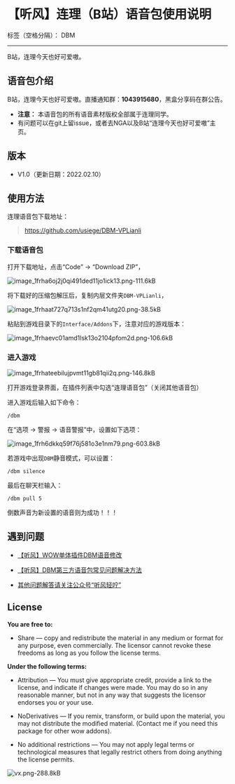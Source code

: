 ﻿# 【听风】连理（B站）语音包使用说明

标签（空格分隔）： DBM

---

B站，连理今天也好可爱嗷。

## 语音包介绍

B站，连理今天也好可爱嗷。直播通知群：**1043915680**，黑盒分享码在群公告。

- **注意：** 本语音包的所有语音素材版权全部属于连理同学。
- 有问题可以在git上留issue，或者去NGA以及B站“连理今天也好可爱嗷”主页。

## 版本

- V1.0（更新日期：2022.02.10）

## 使用方法

连理语音包下载地址：

> https://github.com/usiege/DBM-VPLianli

### 下载语音包

打开下载地址，点击“Code” -> “Download ZIP”，

![image_1frha6oj2j0qi491ded11jo1ick13.png-111.6kB][1]

将下载好的压缩包解压后，复制内层文件夹`DBM-VPLianli`，

![image_1frhaat727q713s1nf2qm41utg20.png-38.5kB][2]

粘贴到游戏目录下的`Interface/Addons`下，注意对应的游戏版本：

![image_1frhaevc01amd1lsk13o2104pfom2d.png-106.6kB][3]

### 进入游戏

![image_1frhateebilujpvmt11gb81qii2q.png-146.8kB][4]

打开游戏登录界面，在插件列表中勾选“连理语音包”（关闭其他语音包）

进入游戏后输入如下命令：

```
/dbm
```
在“选项 -> 警报 -> 语音警报”中，设置如下选项：

![image_1frh6dkkq59f76j581o3e1nm79.png-603.8kB][5]

若游戏中出现`DBM`静音模式，可以设置：

```
/dbm silence
```

最后在聊天栏输入：
```
/dbm pull 5
```

倒数声音为新设置的语音则为成功！！！

## 遇到问题

- [【听风】WOW单体插件DBM语音修改](https://mp.weixin.qq.com/s?__biz=MzI2ODM4MTE3OA==&mid=2247484556&idx=1&sn=1aa51d880a0b4989b81dbb6807b2412f&chksm=eaf13a19dd86b30fdbaf35a615910136f15afcac8ef14c2fd0141e5e51b5734a9577c4235410&token=123884504&lang=zh_CN#rd)
- [【听风】DBM第三方语音包常见问题解决方法](https://mp.weixin.qq.com/s?__biz=MzI2ODM4MTE3OA==&mid=2247484864&idx=1&sn=ff032b2a031f5c17132dbe7527e617e2&chksm=eaf13b55dd86b24398638dc006a5e7f2c5eae446552d07a23ddb7f9e24ab3da63a525b36ebe8&token=2078266556&lang=zh_CN#rd)

- [其他问题解答请关注公众号“听风轻咛”](https://github.com/usiege/publisher/issues)


## License

**You are free to:**

- Share — copy and redistribute the material in any medium or format for any purpose, even commercially.
The licensor cannot revoke these freedoms as long as you follow the license terms.

**Under the following terms:**

- Attribution — You must give appropriate credit, provide a link to the license, and indicate if changes were made. You may do so in any reasonable manner, but not in any way that suggests the licensor endorses you or your use.

- NoDerivatives — If you remix, transform, or build upon the material, you may not distribute the modified material. (Contact me if you need this package for other wow addons).

- No additional restrictions — You may not apply legal terms or technological measures that legally restrict others from doing anything the license permits.


![vx.png-288.8kB][6]


  [1]: http://static.zybuluo.com/usiege/usdbf2i6vw48ih822159p8zc/image_1frha6oj2j0qi491ded11jo1ick13.png
  [2]: http://static.zybuluo.com/usiege/ea5owli53utzpnr2g8cn0vfb/image_1frhaat727q713s1nf2qm41utg20.png
  [3]: http://static.zybuluo.com/usiege/q249y5tgci8lxk9htgqcydes/image_1frhaevc01amd1lsk13o2104pfom2d.png
  [4]: http://static.zybuluo.com/usiege/h8rxnf8agvi37jird1dluiiw/image_1frhateebilujpvmt11gb81qii2q.png
  [5]: http://static.zybuluo.com/usiege/j81qd87hnztplxkmzsk0swr6/image_1frh6dkkq59f76j581o3e1nm79.png
  [6]: http://static.zybuluo.com/usiege/ldhr816lsg4hzp4klsta2607/vx.png